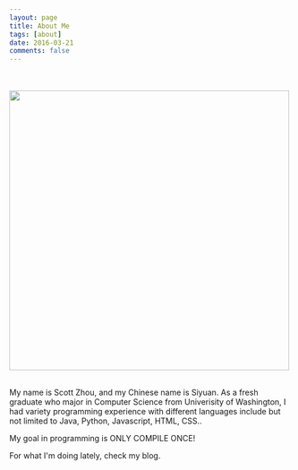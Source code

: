 ```yaml
---
layout: page
title: About Me
tags: [about]
date: 2016-03-21
comments: false
---
```


 <br><br>
<img src="http://memesvault.com/wp-content/uploads/Challenge-Accepted-Meme-07.jpg" style="width: 500px">
<br><br>

<p>My name is Scott Zhou, and my Chinese name is Siyuan. As a fresh graduate who major in Computer Science from Univerisity of Washington, I had variety programming experience with different languages include but not limited to Java, Python, Javascript, HTML, CSS.. </p>

<p>My goal in programming is ONLY COMPILE ONCE!</p>
<p>For what I'm doing lately, check my blog.</p>



